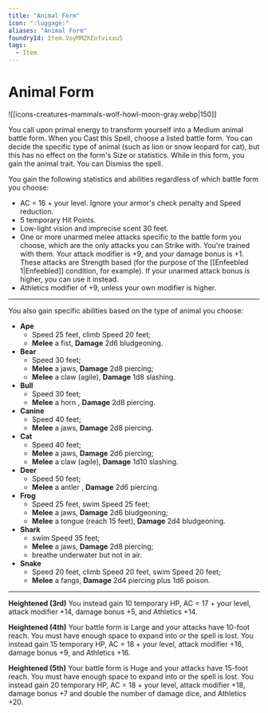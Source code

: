 ```yaml
---
title: "Animal Form"
icon: ":luggage:"
aliases: "Animal Form"
foundryId: Item.VoyMMZKEofvixxu5
tags:
  - Item
---
```


# Animal Form
![[icons-creatures-mammals-wolf-howl-moon-gray.webp|150]]

You call upon primal energy to transform yourself into a Medium animal battle form. When you Cast this Spell, choose a listed battle form. You can decide the specific type of animal (such as lion or snow leopard for cat), but this has no effect on the form's Size or statistics. While in this form, you gain the animal trait. You can Dismiss the spell.

You gain the following statistics and abilities regardless of which battle form you choose:

*   AC = 16 + your level. Ignore your armor's check penalty and Speed reduction.
*   5 temporary Hit Points.
*   Low-light vision and imprecise scent 30 feet.
*   One or more unarmed melee attacks specific to the battle form you choose, which are the only attacks you can Strike with. You're trained with them. Your attack modifier is +9, and your damage bonus is +1. These attacks are Strength based (for the purpose of the [[Enfeebled 1|Enfeebled]] condition, for example). If your unarmed attack bonus is higher, you can use it instead.
*   Athletics modifier of +9, unless your own modifier is higher.

* * *

You also gain specific abilities based on the type of animal you choose:

*   **Ape**
    *   Speed 25 feet, climb Speed 20 feet;
    *   **Melee** a fist, **Damage** 2d6 bludgeoning.
*   **Bear**
    *   Speed 30 feet;
    *   **Melee** a jaws, **Damage** 2d8 piercing;
    *   **Melee** a claw (agile), **Damage** 1d8 slashing.
*   **Bull**
    *   Speed 30 feet;
    *   **Melee** a horn , **Damage** 2d8 piercing.
*   **Canine**
    *   Speed 40 feet;
    *   **Melee** a jaws, **Damage** 2d8 piercing.
*   **Cat**
    *   Speed 40 feet;
    *   **Melee** a jaws, **Damage** 2d6 piercing;
    *   **Melee** a claw (agile), **Damage** 1d10 slashing.
*   **Deer**
    *   Speed 50 feet;
    *   **Melee** a antler , **Damage** 2d6 piercing.
*   **Frog**
    *   Speed 25 feet, swim Speed 25 feet;
    *   **Melee** a jaws, **Damage** 2d6 bludgeoning;
    *   **Melee** a tongue (reach 15 feet), **Damage** 2d4 bludgeoning.
*   **Shark**
    *   swim Speed 35 feet;
    *   **Melee** a jaws, **Damage** 2d8 piercing;
    *   breathe underwater but not in air.
*   **Snake**
    *   Speed 20 feet, climb Speed 20 feet, swim Speed 20 feet;
    *   **Melee** a fangs, **Damage** 2d4 piercing plus 1d6 poison.

* * *

**Heightened (3rd)** You instead gain 10 temporary HP, AC = 17 + your level, attack modifier +14, damage bonus +5, and Athletics +14.

**Heightened (4th)** Your battle form is Large and your attacks have 10-foot reach. You must have enough space to expand into or the spell is lost. You instead gain 15 temporary HP, AC = 18 + your level, attack modifier +16, damage bonus +9, and Athletics +16.

**Heightened (5th)** Your battle form is Huge and your attacks have 15-foot reach. You must have enough space to expand into or the spell is lost. You instead gain 20 temporary HP, AC = 18 + your level, attack modifier +18, damage bonus +7 and double the number of damage dice, and Athletics +20.
